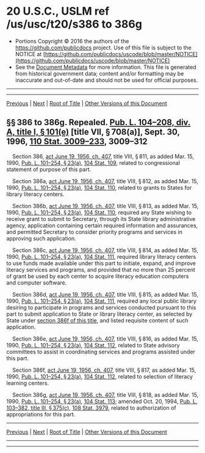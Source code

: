 ---
---

# 20 U.S.C., USLM ref /us/usc/t20/s386 to 386g

* Portions Copyright © 2016 the authors of the https://github.com/publicdocs project.
  Use of this file is subject to the NOTICE at [https://github.com/publicdocs/uscode/blob/master/NOTICE](https://github.com/publicdocs/uscode/blob/master/NOTICE)
* See the [Document Metadata](././../../../../../..//README.md) for more information.
  This file is generated from historical government data; content and/or formatting may be inaccurate and out-of-date and should not be used for official purposes.

----------
----------

[Previous](./../../../../../..//us/usc/t20/ch16/schVIII/ptB/m__us_usc_t20_ch16_schVIII_ptB.md) | [Next](./../../../../../..//us/usc/t20/ch17/m__us_usc_t20_ch17.md) | [Root of Title](./../../../../../../) | [Other Versions of this Document](https://publicdocs.github.io/go/links?ns=uslm&ref=%2Fus%2Fusc%2Ft20%2Fs386+to+386g)

## §§ 386 to 386g. Repealed. [Pub. L. 104–208, div. A, title I, § 101(e)][/us/pl/104/208/s101/e] \[title VII, § 708(a)\], Sept. 30, 1996, [110 Stat. 3009–233][/us/stat/110/3009-233], 3009–312

    Section 386, [act June 19, 1956, ch. 407][/us/act/1956-06-19/ch407], title VIII, § 811, as added Mar. 15, 1990, [Pub. L. 101–254, § 23(a)][/us/pl/101/254/s23/a], [104 Stat. 109][/us/stat/104/109], related to congressional statement of purpose of this part.

    Section 386a, [act June 19, 1956, ch. 407][/us/act/1956-06-19/ch407], title VIII, § 812, as added Mar. 15, 1990, [Pub. L. 101–254, § 23(a)][/us/pl/101/254/s23/a], [104 Stat. 110][/us/stat/104/110], related to grants to States for library literacy centers.

    Section 386b, [act June 19, 1956, ch. 407][/us/act/1956-06-19/ch407], title VIII, § 813, as added Mar. 15, 1990, [Pub. L. 101–254, § 23(a)][/us/pl/101/254/s23/a], [104 Stat. 110][/us/stat/104/110], required any State wishing to receive grant to submit to Secretary, through its State library administrative agency, application containing certain required information and assurances, and permitted Secretary to consider priority programs and services in approving such application.

    Section 386c, [act June 19, 1956, ch. 407][/us/act/1956-06-19/ch407], title VIII, § 814, as added Mar. 15, 1990, [Pub. L. 101–254, § 23(a)][/us/pl/101/254/s23/a], [104 Stat. 111][/us/stat/104/111], required library literacy centers to use funds made available under this part to initiate, expand, and improve literacy services and programs, and provided that no more than 25 percent of grant be used by each center to acquire literacy education computers and computer software.

    Section 386d, [act June 19, 1956, ch. 407][/us/act/1956-06-19/ch407], title VIII, § 815, as added Mar. 15, 1990, [Pub. L. 101–254, § 23(a)][/us/pl/101/254/s23/a], [104 Stat. 111][/us/stat/104/111], required any local public library desiring to participate in programs and services conducted pursuant to this part to submit application to State or library literacy center, as selected by State under [section 386f of this title][/us/usc/t20/s386f], and listed requisite content of such application.

    Section 386e, [act June 19, 1956, ch. 407][/us/act/1956-06-19/ch407], title VIII, § 816, as added Mar. 15, 1990, [Pub. L. 101–254, § 23(a)][/us/pl/101/254/s23/a], [104 Stat. 112][/us/stat/104/112], related to State advisory committees to assist in coordinating services and programs assisted under this part.

    Section 386f, [act June 19, 1956, ch. 407][/us/act/1956-06-19/ch407], title VIII, § 817, as added Mar. 15, 1990, [Pub. L. 101–254, § 23(a)][/us/pl/101/254/s23/a], [104 Stat. 112][/us/stat/104/112], related to selection of literacy learning centers.

    Section 386g, [act June 19, 1956, ch. 407][/us/act/1956-06-19/ch407], title VIII, § 818, as added Mar. 15, 1990, [Pub. L. 101–254, § 23(a)][/us/pl/101/254/s23/a], [104 Stat. 113][/us/stat/104/113]; amended Oct. 20, 1994, [Pub. L. 103–382, title III, § 375(c)][/us/pl/103/382/s375/c], [108 Stat. 3979][/us/stat/108/3979], related to authorization of appropriations for this part.

----------

[Previous](./../../../../../..//us/usc/t20/ch16/schVIII/ptB/m__us_usc_t20_ch16_schVIII_ptB.md) | [Next](./../../../../../..//us/usc/t20/ch17/m__us_usc_t20_ch17.md) | [Root of Title](./../../../../../../) | [Other Versions of this Document](https://publicdocs.github.io/go/links?ns=uslm&ref=%2Fus%2Fusc%2Ft20%2Fs386+to+386g)

----------
----------

[/us/pl/104/208/s101/e]: https://publicdocs.github.io/go/links?ns=uslm&ref=%2Fus%2Fpl%2F104%2F208%2Fs101%2Fe
[/us/stat/110/3009-233]: https://publicdocs.github.io/go/links?ns=uslm&ref=%2Fus%2Fstat%2F110%2F3009-233
[/us/act/1956-06-19/ch407]: https://publicdocs.github.io/go/links?ns=uslm&ref=%2Fus%2Fact%2F1956-06-19%2Fch407
[/us/pl/101/254/s23/a]: https://publicdocs.github.io/go/links?ns=uslm&ref=%2Fus%2Fpl%2F101%2F254%2Fs23%2Fa
[/us/stat/104/109]: https://publicdocs.github.io/go/links?ns=uslm&ref=%2Fus%2Fstat%2F104%2F109
[/us/act/1956-06-19/ch407]: https://publicdocs.github.io/go/links?ns=uslm&ref=%2Fus%2Fact%2F1956-06-19%2Fch407
[/us/pl/101/254/s23/a]: https://publicdocs.github.io/go/links?ns=uslm&ref=%2Fus%2Fpl%2F101%2F254%2Fs23%2Fa
[/us/stat/104/110]: https://publicdocs.github.io/go/links?ns=uslm&ref=%2Fus%2Fstat%2F104%2F110
[/us/act/1956-06-19/ch407]: https://publicdocs.github.io/go/links?ns=uslm&ref=%2Fus%2Fact%2F1956-06-19%2Fch407
[/us/pl/101/254/s23/a]: https://publicdocs.github.io/go/links?ns=uslm&ref=%2Fus%2Fpl%2F101%2F254%2Fs23%2Fa
[/us/stat/104/110]: https://publicdocs.github.io/go/links?ns=uslm&ref=%2Fus%2Fstat%2F104%2F110
[/us/act/1956-06-19/ch407]: https://publicdocs.github.io/go/links?ns=uslm&ref=%2Fus%2Fact%2F1956-06-19%2Fch407
[/us/pl/101/254/s23/a]: https://publicdocs.github.io/go/links?ns=uslm&ref=%2Fus%2Fpl%2F101%2F254%2Fs23%2Fa
[/us/stat/104/111]: https://publicdocs.github.io/go/links?ns=uslm&ref=%2Fus%2Fstat%2F104%2F111
[/us/act/1956-06-19/ch407]: https://publicdocs.github.io/go/links?ns=uslm&ref=%2Fus%2Fact%2F1956-06-19%2Fch407
[/us/pl/101/254/s23/a]: https://publicdocs.github.io/go/links?ns=uslm&ref=%2Fus%2Fpl%2F101%2F254%2Fs23%2Fa
[/us/stat/104/111]: https://publicdocs.github.io/go/links?ns=uslm&ref=%2Fus%2Fstat%2F104%2F111
[/us/usc/t20/s386f]: https://publicdocs.github.io/go/links?ns=uslm&ref=%2Fus%2Fusc%2Ft20%2Fs386f
[/us/act/1956-06-19/ch407]: https://publicdocs.github.io/go/links?ns=uslm&ref=%2Fus%2Fact%2F1956-06-19%2Fch407
[/us/pl/101/254/s23/a]: https://publicdocs.github.io/go/links?ns=uslm&ref=%2Fus%2Fpl%2F101%2F254%2Fs23%2Fa
[/us/stat/104/112]: https://publicdocs.github.io/go/links?ns=uslm&ref=%2Fus%2Fstat%2F104%2F112
[/us/act/1956-06-19/ch407]: https://publicdocs.github.io/go/links?ns=uslm&ref=%2Fus%2Fact%2F1956-06-19%2Fch407
[/us/pl/101/254/s23/a]: https://publicdocs.github.io/go/links?ns=uslm&ref=%2Fus%2Fpl%2F101%2F254%2Fs23%2Fa
[/us/stat/104/112]: https://publicdocs.github.io/go/links?ns=uslm&ref=%2Fus%2Fstat%2F104%2F112
[/us/act/1956-06-19/ch407]: https://publicdocs.github.io/go/links?ns=uslm&ref=%2Fus%2Fact%2F1956-06-19%2Fch407
[/us/pl/101/254/s23/a]: https://publicdocs.github.io/go/links?ns=uslm&ref=%2Fus%2Fpl%2F101%2F254%2Fs23%2Fa
[/us/stat/104/113]: https://publicdocs.github.io/go/links?ns=uslm&ref=%2Fus%2Fstat%2F104%2F113
[/us/pl/103/382/s375/c]: https://publicdocs.github.io/go/links?ns=uslm&ref=%2Fus%2Fpl%2F103%2F382%2Fs375%2Fc
[/us/stat/108/3979]: https://publicdocs.github.io/go/links?ns=uslm&ref=%2Fus%2Fstat%2F108%2F3979


